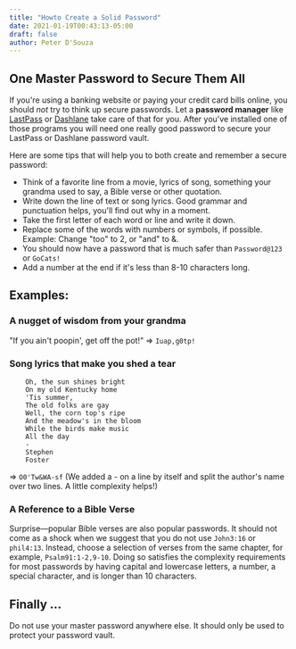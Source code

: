```yaml
---
title: "Howto Create a Solid Password"
date: 2021-01-19T00:43:13-05:00
draft: false
author: Peter D'Souza
---
```


## One Master Password to Secure Them All
If you're using a banking website or paying your credit card bills online, you should _not_ try to think up secure passwords. Let a **password manager** like [LastPass](https://lastpass.com) or [Dashlane](https://dashlane.com) take care of that for you. After you've installed one of those programs you will need one really good password to secure your LastPass or Dashlane password vault.

Here are some tips that will help you to both create and remember a secure password:

* Think of a favorite line from a movie, lyrics of song, something your grandma used to say, a Bible verse or other quotation.
* Write down the line of text or song lyrics. Good grammar and punctuation helps, you'll find out why in a moment.
* Take the first letter of each word or line and write it down.
* Replace some of the words with numbers or symbols, if possible.  Example: Change "too" to 2, or "and" to &.
* You should now have a password that is much safer than `Password@123` or `GoCats!`
* Add a number at the end if it's less than 8-10 characters long.

## Examples:
### A nugget of wisdom from your grandma
"If you ain't poopin', get off the pot!" => `Iuap,g0tp!`

### Song lyrics that make you shed a tear

		Oh, the sun shines bright
		On my old Kentucky home
		'Tis summer,
		The old folks are gay
		Well, the corn top's ripe
		And the meadow's in the bloom
		While the birds make music
		All the day
		- 
		Stephen
		Foster

=> `O0'Tw&WA-sf`
(We added a - on a line by itself and split the author's name over two lines. A little complexity helps!)

### A Reference to a Bible Verse
Surprise—popular Bible verses are also popular passwords. It should not come as a shock when we suggest that you do not use `John3:16` or `phil4:13`. Instead, choose a selection of verses from the same chapter, for example, `Psalm91:1-2,9-10`. Doing so satisfies the complexity requirements for most passwords by having capital and lowercase letters, a number, a special character, and is longer than 10 characters.

## Finally ...
Do not use your master password anywhere else. It should only be used to protect your password vault.
